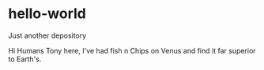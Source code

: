 # hello-world
Just another depository

Hi Humans
Tony here, I've had fish n Chips on Venus and find it far superior to Earth's.
